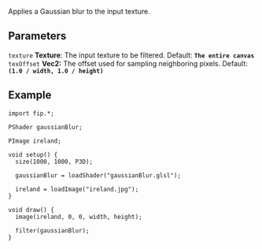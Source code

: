 Applies a Gaussian blur to the input texture.

## Parameters
`texture` **Texture**: The input texture to be filtered. Default: **`The entire canvas`**
<br>
`texOffset` **Vec2:** The offset used for sampling neighboring pixels. Default: **`(1.0 / width, 1.0 / height)`**


## Example
```processing
import fip.*;

PShader gaussianBlur;

PImage ireland;

void setup() {
  size(1000, 1000, P3D);

  gaussianBlur = loadShader("gaussianBlur.glsl");

  ireland = loadImage("ireland.jpg");
}

void draw() {
  image(ireland, 0, 0, width, height);

  filter(gaussianBlur);
}

```
